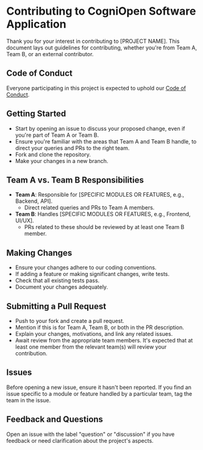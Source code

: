 # Contributing to CogniOpen Software Application

Thank you for your interest in contributing to [PROJECT NAME]. This document lays out guidelines for contributing, whether you're from Team A, Team B, or an external contributor.

## Code of Conduct

Everyone participating in this project is expected to uphold our [Code of Conduct](./CODE_OF_CONDUCT.md).

## Getting Started

- Start by opening an issue to discuss your proposed change, even if you're part of Team A or Team B.
- Ensure you're familiar with the areas that Team A and Team B handle, to direct your queries and PRs to the right team.
- Fork and clone the repository.
- Make your changes in a new branch.

## Team A vs. Team B Responsibilities

- **Team A**: Responsible for [SPECIFIC MODULES OR FEATURES, e.g., Backend, API].
    - Direct related queries and PRs to Team A members.
- **Team B**: Handles [SPECIFIC MODULES OR FEATURES, e.g., Frontend, UI/UX].
    - PRs related to these should be reviewed by at least one Team B member.

## Making Changes

- Ensure your changes adhere to our coding conventions.
- If adding a feature or making significant changes, write tests.
- Check that all existing tests pass.
- Document your changes adequately.

## Submitting a Pull Request

- Push to your fork and create a pull request.
- Mention if this is for Team A, Team B, or both in the PR description.
- Explain your changes, motivations, and link any related issues.
- Await review from the appropriate team members. It's expected that at least one member from the relevant team(s) will review your contribution.

## Issues

Before opening a new issue, ensure it hasn't been reported. If you find an issue specific to a module or feature handled by a particular team, tag the team in the issue.

## Feedback and Questions

Open an issue with the label "question" or "discussion" if you have feedback or need clarification about the project's aspects.
